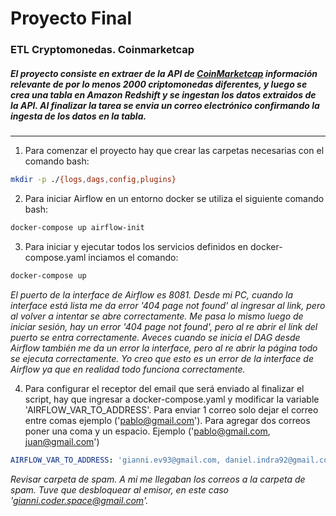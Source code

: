 # Proyecto Final 
### ETL Cryptomonedas. Coinmarketcap

##### El proyecto consiste en extraer de la API de [CoinMarketcap](htpps://Coinmarketcap.com) información relevante de por lo menos 2000 criptomonedas diferentes, y luego se crea una tabla en Amazon Redshift y se ingestan los datos extraidos de la API. Al finalizar la tarea se envia un correo electrónico confirmando la ingesta de los datos en la tabla.
---

1. Para comenzar el proyecto hay que crear las carpetas necesarias con el comando bash: 

```bash
mkdir -p ./{logs,dags,config,plugins}
```
2. Para iniciar Airflow en un entorno docker se utiliza el siguiente comando bash:
```bash
docker-compose up airflow-init
```
3. Para iniciar y ejecutar todos los servicios definidos en docker-compose.yaml inciamos el comando:
```bash
docker-compose up
```
*El puerto de la interface de Airflow es 8081. Desde mi PC, cuando la interface está lista me da error '404 page not found' al ingresar al link, pero al volver a intentar se abre correctamente. Me pasa lo mismo luego de iniciar sesión, hay un error '404 page not found', pero al re abrir el link del puerto se entra correctamente. Aveces cuando se inicia el DAG desde Airflow también me da un error la interface, pero al re abrir la página todo se ejecuta correctamente. Yo creo que esto es un error de la interface de Airflow ya que en realidad todo funciona correctamente.*

4. Para configurar el receptor del email que será enviado al finalizar el script, hay que ingresar a docker-compose.yaml y modificar la variable 
'AIRFLOW_VAR_TO_ADDRESS'. Para enviar 1 correo solo dejar el correo entre comas ejemplo ('pablo@gmail.com'). Para agregar dos correos poner una coma y un espacio. Ejemplo ('pablo@gmail.com, juan@gmail.com')

```yaml
AIRFLOW_VAR_TO_ADDRESS: 'gianni.ev93@gmail.com, daniel.indra92@gmail.com'
```

*Revisar carpeta de spam. A mi me llegaban los correos a la carpeta de spam. Tuve que desbloquear al emisor, en este caso 'gianni.coder.space@gmail.com'.*
